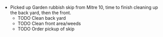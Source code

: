 - Picked up Garden rubbish skip from Mitre 10, time to finish cleaning up the back yard, then the front.
	- TODO Clean back yard
	- TODO Clean front area/weeds
	- TODO Order pickup of skip